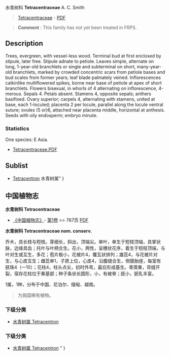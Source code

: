 水青树科 **Tetracentraceae** A. C. Smith

> [Tetracentraceae](http://www.iplant.cn/info/Tetracentraceae?t=foc) - [PDF](http://www.iplant.cn/foc/pdf/Tetracentraceae.pdf)

> **Comment** : 
> This family has not yet been treated in FRPS.

## Description

Trees, evergreen, with vessel-less wood. Terminal bud at first enclosed by stipule, later free. Stipule adnate to petiole. Leaves simple, alternate on long, 1-year-old branchlets or single and subterminal on short, many-year-old branchlets, marked by crowded concentric scars from petiole bases and bud scales from former years; leaf blade palmately veined. Inflorescences catkinlike multiflowered spikes, borne near base of petiole at apex of short branchlets. Flowers bisexual, in whorls of 4 alternating on inflorescence, 4-merous. Sepals 4. Petals absent. Stamens 4, opposite sepals; anthers basifixed. Ovary superior; carpels 4, alternating with stamens, united at base, each 1-loculed; placenta 2 per locule, parallel along the locule ventral suture; ovules (5 or)6, attached near placenta middle, horizontal at anthesis. Seeds with oily endosperm; embryo minute.


### Statistics
One species: E Asia.

* [Tetracentraceae.PDF](http://www.iplant.cn/foc/pdf/Tetracentraceae.pdf)

## Sublist

* [Tetracentron](http://www.iplant.cn/info/Tetracentron?t=foc) 水青树属"
}
## 中国植物志


**水青树科 Tetracentraceae**

* [《中国植物志》](http://www.iplant.cn/frps)- [第1卷](http://www.iplant.cn/frps/vol/1) >> 767页 [PDF](http://www.iplant.cn/frps/pdf/1/767y.pdf)

**水青树科 Tetracentraceae nom. conserv.**

乔木，具长枝与短枝。芽细长，斜出，顶端尖。单叶，单生于短枝顶端，具掌状脉，边缘具齿；托叶与叶柄合生。花小，两性，呈穗状花序，着生于短枝顶端，与叶对生或互生，多花；苞片极小，花被片4，覆瓦状排列；雄蕊4，与花被片对生，与心皮互生；雌蕊单1，子房上位，心皮4，沿腹缝合生，侧膜胎座，每室有胚珠4（—10）；花柱4，柱头点尖，初时外弯，最后形成基生。蓇葖果，背缝开裂，宿存花柱位于果基部；种子条状长圆形，小，有棱脊；胚小，胚乳丰富。

1属，1种，分布于中国、尼泊尔、缅甸、越南。

> 为我国稀有植物。

### 下级分类
* [水青树属  Tetracentron](http://www.iplant.cn/info/Tetracentron?t=z)

### 下级分类
* [水青树属  Tetracentron](http://www.iplant.cn/info/sp/Tetracentron?t=z)
"
}